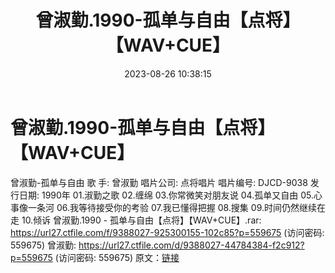 ﻿---
title: 曾淑勤.1990-孤单与自由【点将】【WAV+CUE】
date: 2023-08-26 10:38:15
categories: WAV车载音乐、镜像
tags: 华语中文
---
# 曾淑勤.1990-孤单与自由【点将】【WAV+CUE】

曾淑勤-孤单与自由
歌 手: 曾淑勤
唱片公司: 点将唱片
唱片编号: DJCD-9038
发行日期: 1990年
01.淑勤之歌
02.缠绵
03.你常微笑对朋友说
04.孤单又自由
05.心事像一条河
06.我等待接受你的考验
07.我已懂得把握
08.搜集
09.时间仍然继续在走
10.倾诉
曾淑勤.1990 - 孤单与自由【点将】【WAV+CUE】.rar: https://url27.ctfile.com/f/9388027-925300155-102c85?p=559675
(访问密码: 559675)
曾淑勤: https://url27.ctfile.com/d/9388027-44784384-f2c912?p=559675
(访问密码: 559675)
原文：[链接](https://blog.sina.com.cn/s/blog_1647c7e7601031399.html)